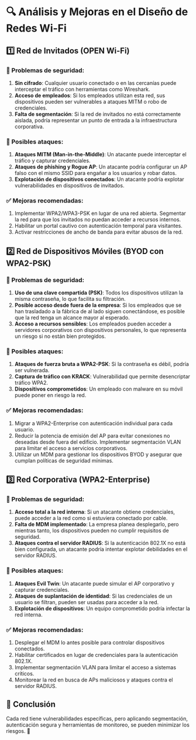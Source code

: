 # 🔍 Análisis y Mejoras en el Diseño de Redes Wi-Fi
## 1️⃣ Red de Invitados (OPEN Wi-Fi)
### 📌 Problemas de seguridad:

1. **Sin cifrado**: Cualquier usuario conectado o en las cercanías puede interceptar el tráfico con herramientas como Wireshark.
2. **Acceso de empleados**: Si los empleados utilizan esta red, sus dispositivos pueden ser vulnerables a ataques MITM o robo de credenciales.
3. **Falta de segmentación**: Si la red de invitados no está correctamente aislada, podría representar un punto de entrada a la infraestructura corporativa.

### 🎯 Posibles ataques:

1. **Ataques MITM (Man-in-the-Middle)**: Un atacante puede interceptar el tráfico y capturar credenciales.
2. **Ataques de phishing y Rogue AP**: Un atacante podría configurar un AP falso con el mismo SSID para engañar a los usuarios y robar datos.
3. **Explotación de dispositivos conectados**: Un atacante podría explotar vulnerabilidades en dispositivos de invitados.

### ✅ Mejoras recomendadas:

1. Implementar WPA2/WPA3-PSK en lugar de una red abierta.
Segmentar la red para que los invitados no puedan acceder a recursos internos.
2. Habilitar un portal cautivo con autenticación temporal para visitantes.
3. Activar restricciones de ancho de banda para evitar abusos de la red.

## 2️⃣ Red de Dispositivos Móviles (BYOD con WPA2-PSK)
### 📌 Problemas de seguridad:

1. **Uso de una clave compartida (PSK)**: Todos los dispositivos utilizan la misma contraseña, lo que facilita su filtración.
2. **Posible acceso desde fuera de la empresa**: Si los empleados que se han trasladado a la fábrica de al lado siguen conectándose, es posible que la red tenga un alcance mayor al esperado.
3. **Acceso a recursos sensibles**: Los empleados pueden acceder a servidores corporativos con dispositivos personales, lo que representa un riesgo si no están bien protegidos.

### 🎯 Posibles ataques:

1. **Ataques de fuerza bruta a WPA2-PSK**: Si la contraseña es débil, podría ser vulnerada.
2. **Captura de tráfico con KRACK**: Vulnerabilidad que permite desencriptar tráfico WPA2.
3. **Dispositivos comprometidos**: Un empleado con malware en su móvil puede poner en riesgo la red.

### ✅ Mejoras recomendadas:

1. Migrar a WPA2-Enterprise con autenticación individual para cada usuario.
2. Reducir la potencia de emisión del AP para evitar conexiones no deseadas desde fuera del edificio.
Implementar segmentación VLAN para limitar el acceso a servicios corporativos.
3. Utilizar un MDM para gestionar los dispositivos BYOD y asegurar que cumplan políticas de seguridad mínimas.

## 3️⃣ Red Corporativa (WPA2-Enterprise)
### 📌 Problemas de seguridad:

1. **Acceso total a la red interna**: Si un atacante obtiene credenciales, puede acceder a la red como si estuviera conectado por cable.
2. **Falta de MDM implementado**: La empresa planea desplegarlo, pero mientras tanto, los dispositivos pueden no cumplir requisitos de seguridad.
3. **Ataques contra el servidor RADIUS**: Si la autenticación 802.1X no está bien configurada, un atacante podría intentar explotar debilidades en el servidor RADIUS.

### 🎯 Posibles ataques:

1. **Ataques Evil Twin**: Un atacante puede simular el AP corporativo y capturar credenciales.
2. **Ataques de suplantación de identidad**: Si las credenciales de un usuario se filtran, pueden ser usadas para acceder a la red.
3. **Explotación de dispositivos**: Un equipo comprometido podría infectar la red interna.

### ✅ Mejoras recomendadas:

1. Desplegar el MDM lo antes posible para controlar dispositivos conectados.
2. Habilitar certificados en lugar de credenciales para la autenticación 802.1X.
3. Implementar segmentación VLAN para limitar el acceso a sistemas críticos.
4. Monitorear la red en busca de APs maliciosos y ataques contra el servidor RADIUS.

## 📌 Conclusión
Cada red tiene vulnerabilidades específicas, pero aplicando segmentación, autenticación segura y herramientas de monitoreo, se pueden minimizar los riesgos. 🚀